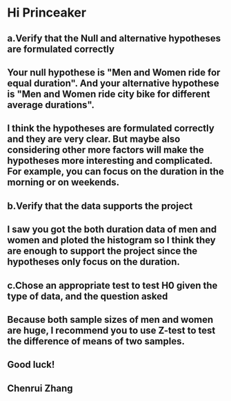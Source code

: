# Hi Princeaker
## a.Verify that the Null and alternative hypotheses are formulated correctly
## Your null hypothese is "Men and Women ride for equal duration". And your alternative hypothese is "Men and Women ride city bike for different average durations".
## I think the hypotheses are formulated correctly and they are very clear. But maybe also considering other more factors will make the hypotheses more interesting and complicated. For example, you can focus on the duration in the morning or on weekends.
## b.Verify that the data supports the project
## I saw you got the both duration data of men and women and ploted the histogram so I think they are enough to support the project since the hypotheses only focus on the duration.
## c.Chose an appropriate test to test H0 given the type of data, and the question asked
## Because both sample sizes of men and women are huge, I recommend you to use Z-test to test the difference of means of two samples.
## Good luck!
## Chenrui Zhang